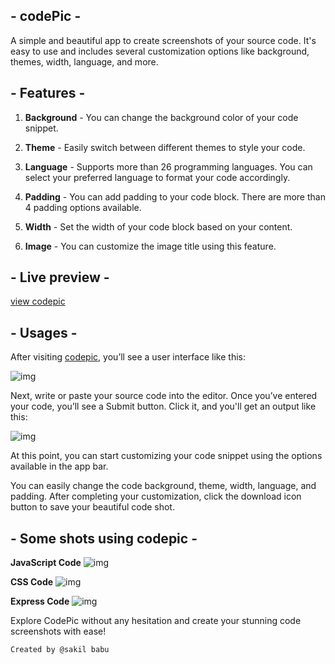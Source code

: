 ## - codePic -
A simple and beautiful app to create screenshots of your source code. It's easy to use and includes several customization options like background, themes, width, language, and more.

## - Features -
1. **Background** - You can change the background color of your code snippet.
2. **Theme** - Easily switch between different themes to style your code.
3. **Language** - Supports more than 26 programming languages. You can select your preferred language to format your code accordingly.
4. **Padding** - You can add padding to your code block. There are more than 4 padding options available.

5. **Width** - Set the width of your code block based on your content.
6. **Image** - You can customize the image title using this feature.

## - Live preview -
[view codepic](https://codepic.vercel.app)

## - Usages -
After visiting [codepic](https://codepic.vercel.app), you’ll see a user interface like this:

![img](https://i.ibb.co/3Fcr96N/fiirst.png)

Next, write or paste your source code into the editor. Once you’ve entered your code, you’ll see a Submit button. Click it, and you'll get an output like this: 

![img](https://i.ibb.co/dt3vhLw/2nd.png)

At this point, you can start customizing your code snippet using the options available in the app bar.

You can easily change the code background, theme, width, language, and padding. After completing your customization, click the download icon button to save your beautiful code shot.

## - Some shots using codepic -

**JavaScript Code**
![img](https://i.ibb.co/880xcCN/shakil-babur-jhuli-printer.png)

**CSS Code**
![img](https://i.ibb.co/2cmTxVV/codepic-5.png)

**Express Code**
![img](https://i.ibb.co/0MGDhrW/codepic-3.png)


Explore CodePic without any hesitation and create your stunning code screenshots with ease!


```
Created by @sakil babu
```